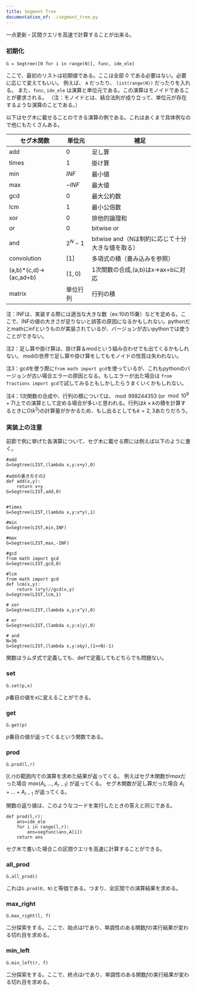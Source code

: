 ```yaml
---
title: Segment Tree
documentation_of: ./segment_tree.py
---
```


一点更新・区間クエリを高速で計算することが出来る。

### 初期化

```
G = Segtree([0 for i in range(N)], func, ide_ele)
```
ここで、最初のリストは初期値である。ここは全部 $0$ である必要はない。必要に応じて変えてもいい。 例えば、 `A` だったり、 `list(range(N))` だったりを入れる。 また、`func`, `ide_ele` は演算と単位元である。この演算はモノイドであることが要求される。 （注：モノイドとは、結合法則が成り立って、単位元が存在するような演算のことである。）

以下はセグ木に載せることのできる演算の例である。これはあくまで具体例なので他にもたくさんある。


| セグ木関数 | 単位元 | 補足 |
| ---- | ---- | ---- | 
| add | $0$ | 足し算 | 
| times | $1$ | 掛け算 | 
| min | $INF$ | 最小値 | 
| max | $-INF$ | 最大値 | 
| gcd | $0$ | 最大公約数 | 
| lcm | $1$ | 最小公倍数 | 
| xor | $0$ | 排他的論理和 | 
| or | $0$ | bitwise or | 
| and | $2^N-1$ | bitwise and（Nは制約に応じて十分大きな値を取る） | 
| convolution | $[1]$ | 多項式の積（畳み込みを参照） | 
(a,b)*(c,d)->(ac,ad+b) | $(1,0)$ | 1次関数の合成,(a,b)はx->ax+bに対応 | 
| matrix | 単位行列 | 行列の積 | 

注：INFは、実装する際には適当な大きな数（ex:10の15乗）などを定める。ここで、INFの値の大きさが足りないと誤答の原因になるかもしれない。pythonだとmathにinfというものが実装されているが、バージョンが古いpythonでは使うことができない。

注2：足し算や掛け算は、掛け算＆modという組み合わせでも出てくるかもしれない。 modの世界で足し算や掛け算をしてもモノイドの性質は失われない。

注3：gcdを使う際に`from math import gcd`を使っているが、これもpythonのバージョンが古い場合エラーの原因となる。もしエラーが出た場合は
`from fractions import gcd`で試してみるともしかしたらうまくいくかもしれない。

注4：1次関数の合成や、行列の積については、$\bmod 998244353$ (or $\bmod 10^9+7$)上での演算として定める場合が多いと思われる。行列は$k\times k$の積を計算するときに$O(k^3)$の計算量がかかるため、もし出るとしても$k=2,3$あたりだろう。

### 実装上の注意

前節で例に挙げた各演算について、セグ木に載せる際には例えば以下のように書く。

```
#add
G=Segtree(LIST,(lambda x,y:x+y),0)

#addの書き方その2
def add(x,y):
    return x+y
G=Segtree(LIST,add,0)


#times
G=Segtree(LIST,(lambda x,y:x*y),1)

#min
G=Segtree(LIST,min,INF)

#max
G=Segtree(LIST,max,-INF)

#gcd
from math import gcd
G=Segtree(LIST,gcd,0)

#lcm
from math import gcd
def lcm(x,y):
    return (x*y)//gcd(x,y)
G=Segtree(LIST,lcm,1)

# xor
G=Segtree(LIST,(lambda x,y:x^y),0)

# or
G=Segtree(LIST,(lambda x,y:x|y),0)

# and
N=30
G=Segtree(LIST,(lambda x,y:x&y),(1<<N)-1)
```
関数はラムダ式で定義しても、defで定義してもどちらでも問題ない。

### set

```
G.set(p,x)
```
$p$番目の値を$x$に変えることができる。

### get

```
G.get(p)
```
$p$番目の値が返ってくるという関数である。

### prod

```
G.prod(l,r)
```
$[l,r)$の範囲内での演算を求めた結果が返ってくる。 例えばセグ木関数が$max$だった場合 $max(A_l,...,A_{r-1})$ が返ってくる。 セグ木関数が足し算だった場合 $A_l+...+A_{r-1}$ が返ってくる。

関数の返り値は、このようなコードを実行したときの答えと同じである。

```
def prod(l,r):
    ans=ide_ele
    for i in range(l,r):
        ans=segfunc(ans,A[i])
    return ans
```
セグ木で書いた場合この区間クエリを高速に計算することができる。

### all_prod

```
G.all_prod()
```
これは`G.prod(0, N)`と等価である。つまり、全区間での演算結果を求める。

### max_right

```
G.max_right(l, f)
```
二分探索をする。ここで、始点は$l$であり、単調性のある関数$f$の実行結果が変わる切れ目を求める。

### min_left

```
G.min_left(r, f)
```
二分探索をする。ここで、終点は$r$であり、単調性のある関数$f$の実行結果が変わる切れ目を求める。